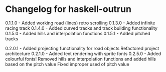 # Changelog for haskell-outrun

0.1.1.0 - Added working road (lines) retro scrolling
0.1.3.0 - Added infinite racing track
0.1.4.0 - Added curved tracks and track building functionality
0.1.5.0 - Added hills and interpolation functions
0.1.5.1 - Added pitched tracks

0.2.0.1 - Added projecting functionality for road objects
          Refactored project architecture
0.2.1.0 - Added text rendering with sprite fonts
0.2.5.0 - Added colourful fonts!
          Removed hills and interpolation functions and added hills based on the pitch value
          Fixed improper used of pitch value
